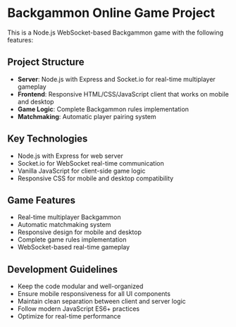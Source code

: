<!-- Use this file to provide workspace-specific custom instructions to Copilot. For more details, visit https://code.visualstudio.com/docs/copilot/copilot-customization#_use-a-githubcopilotinstructionsmd-file -->

# Backgammon Online Game Project

This is a Node.js WebSocket-based Backgammon game with the following features:

## Project Structure
- **Server**: Node.js with Express and Socket.io for real-time multiplayer gameplay
- **Frontend**: Responsive HTML/CSS/JavaScript client that works on mobile and desktop
- **Game Logic**: Complete Backgammon rules implementation
- **Matchmaking**: Automatic player pairing system

## Key Technologies
- Node.js with Express for web server
- Socket.io for WebSocket real-time communication
- Vanilla JavaScript for client-side game logic
- Responsive CSS for mobile and desktop compatibility

## Game Features
- Real-time multiplayer Backgammon
- Automatic matchmaking system
- Responsive design for mobile and desktop
- Complete game rules implementation
- WebSocket-based real-time gameplay

## Development Guidelines
- Keep the code modular and well-organized
- Ensure mobile responsiveness for all UI components
- Maintain clean separation between client and server logic
- Follow modern JavaScript ES6+ practices
- Optimize for real-time performance
